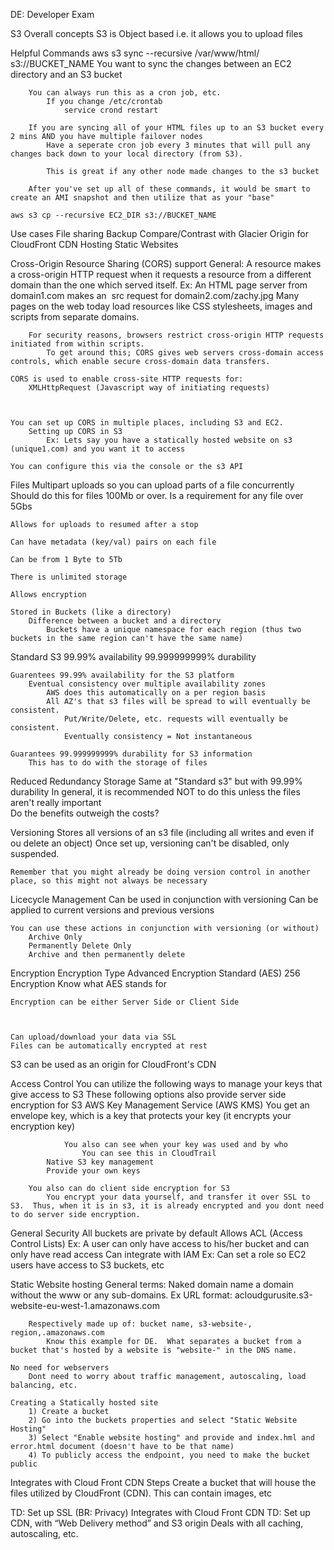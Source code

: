 DE: Developer Exam

S3 Overall concepts
	S3 is Object based i.e. it allows you to upload files




Helpful Commands
	aws s3 sync --recursive /var/www/html/ s3://BUCKET_NAME
		You want to sync the changes between an EC2 directory and an S3 bucket

		You can always run this as a cron job, etc.
			If you change /etc/crontab
				service crond restart

		If you are syncing all of your HTML files up to an S3 bucket every 2 mins AND you have multiple failover nodes
			Have a seperate cron job every 3 minutes that will pull any changes back down to your local directory (from S3).

			This is great if any other node made changes to the s3 bucket

		After you've set up all of these commands, it would be smart to create an AMI snapshot and then utilize that as your "base"

	aws s3 cp --recursive EC2_DIR s3://BUCKET_NAME


Use cases
	File sharing
	Backup
		Compare/Contrast with Glacier
	Origin for CloudFront CDN
	Hosting Static Websites 

Cross-Origin Resource Sharing (CORS) support
	General: A resource makes a cross-origin HTTP request when it requests a resource from a different domain than the one which served itself.
		Ex: An HTML page server from domain1.com makes an <img> src request for domain2.com/zachy.jpg  Many pages on the web today load resources like CSS stylesheets, images and scripts from separate domains.

		For security reasons, browsers restrict cross-origin HTTP requests initiated from within scripts.
			To get around this; CORS gives web servers cross-domain access controls, which enable secure cross-domain data transfers.

	CORS is used to enable cross-site HTTP requests for:
		XMLHttpRequest (Javascript way of initiating requests)



	You can set up CORS in multiple places, including S3 and EC2.
		Setting up CORS in S3
			Ex: Lets say you have a statically hosted website on s3 (unique1.com) and you want it to access 

	You can configure this via the console or the s3 API

Files
	Multipart uploads so you can upload parts of a file concurrently
		Should do this for files 100Mb or over.
		Is a requirement for any file over 5Gbs

	Allows for uploads to resumed after a stop

	Can have metadata (key/val) pairs on each file

	Can be from 1 Byte to 5Tb

	There is unlimited storage 

	Allows encryption

	Stored in Buckets (like a directory)
		Difference between a bucket and a directory
			Buckets have a unique namespace for each region (thus two buckets in the same region can't have the same name)



Standard S3
	99.99% availability
	99.999999999% durability	

	Guarentees 99.99% availability for the S3 platform
		Eventual consistency over multiple availability zones
			AWS does this automatically on a per region basis
			All AZ's that s3 files will be spread to will eventually be consistent.
				Put/Write/Delete, etc. requests will eventually be consistent.
				Eventually consistency = Not instantaneous

	Guarantees 99.999999999% durability for S3 information
		This has to do with the storage of files

Reduced Redundancy Storage
	Same at "Standard s3" but with 99.99% durability
		In general, it is recommended NOT to do this unless the files aren't really important  
			Do the benefits outweigh the costs?

Versioning
	Stores all versions of an s3 file (including all writes and even if ou delete an object)
	Once set up, versioning can't be disabled, only suspended.

	Remember that you might already be doing version control in another place, so this might not always be necessary

Licecycle Management
	Can be used in conjunction with versioning
	Can be applied to current versions and previous versions

	You can use these actions in conjunction with versioning (or without)
		Archive Only
		Permanently Delete Only
		Archive and then permanently delete

Encryption
	Encryption Type
		Advanced Encryption Standard (AES) 256 Encryption
			Know what AES stands for

	Encryption can be either Server Side or Client Side
	


	Can upload/download your data via SSL
	Files can be automatically encrypted at rest




S3 can be used as an origin for CloudFront's CDN

Access Control
	You can utilize the following ways to manage your keys that give access to S3
		These following options also provide server side encryption for S3
			AWS Key Management Service (AWS KMS)
				You get an envelope key, which is a key that protects your key (it encrypts your encryption key)

				You also can see when your key was used and by who
					You can see this in CloudTrail
			Native S3 key management
			Provide your own keys

		You also can do client side encryption for S3
			You encrypt your data yourself, and transfer it over SSL to S3.  Thus, when it is in s3, it is already encrypted and you dont need to do server side encryption.

General Security
	All buckets are private by default 
	Allows ACL (Access Control Lists)
		Ex: A user can only have access to his/her bucket and can only have read access
	Can integrate with IAM
		Ex: Can set a role so EC2 users have access to S3 buckets, etc

Static Website hosting
	General terms:
		Naked domain name
			a domain without the www or any sub-domains.
	Ex URL format:
		acloudgurusite.s3-website-eu-west-1.amazonaws.com

		Respectively made up of: bucket name, s3-website-, region,.amazonaws.com
			Know this example for DE.  What separates a bucket from a bucket that's hosted by a website is "website-" in the DNS name.

	No need for webservers
		Dont need to worry about traffic management, autoscaling, load balancing, etc.

	Creating a Statically hosted site
		1) Create a bucket
		2) Go into the buckets properties and select "Static Website Hosting"
		3) Select "Enable website hosting" and provide and index.hml and error.html document (doesn't have to be that name)
		4) To publicly access the endpoint, you need to make the bucket public


Integrates with Cloud Front CDN
	Steps
		Create a bucket that will house the files utilized by CloudFront (CDN).  This can contain images, etc


TD: Set up SSL (BR: Privacy)
Integrates with Cloud Front CDN
  TD: Set up CDN, with “Web Delivery method” and S3 origin
Deals with all caching, autoscaling, etc.

